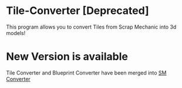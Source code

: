 # Tile-Converter [Deprecated]
This program allows you to convert Tiles from Scrap Mechanic into 3d models!

# New Version is available
Tile Converter and Blueprint Converter have been merged into [SM Converter](https://github.com/QuestionableM/SM-Converter)
